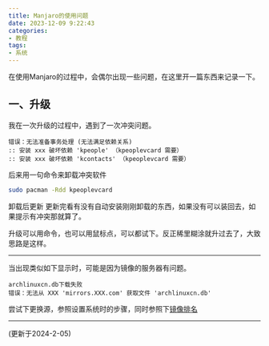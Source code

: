 ```yaml
---
title: Manjaro的使用问题
date: 2023-12-09 9:22:43
categories: 
- 教程
tags:
- 系统
---
```


在使用Manjaro的过程中，会偶尔出现一些问题，在这里开一篇东西来记录一下。

一、升级
---

我在一次升级的过程中，遇到了一次冲突问题。
```
错误：无法准备事务处理 (无法满足依赖关系)
:: 安装 xxx 破坏依赖 'kpeople' （kpeoplevcard 需要）
:: 安装 xxx 破坏依赖 'kcontacts' （kpeoplevcard 需要）
```
后来用一句命令来卸载冲突软件
```bash
sudo pacman -Rdd kpeoplevcard
```
卸载后更新
更新完看有没有自动安装刚刚卸载的东西，如果没有可以装回去，如果提示有冲突那就算了。

升级可以用命令，也可以用鼠标点，可以都试下。反正稀里糊涂就升过去了，大致思路是这样。

---
当出现类似如下显示时，可能是因为镜像的服务器有问题。
```
archlinuxcn.db下载失败
错误：无法从 XXX 'mirrors.XXX.com' 获取文件 'archlinuxcn.db'
```
尝试下更换源，参照设置系统时的步骤，同时参照下[镜像排名](https://archlinux.org/mirrors/status/)

---
(更新于2024-2-05)
